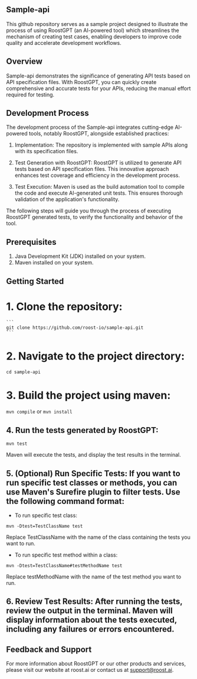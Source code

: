 ## Sample-api

This github repository serves as a sample project designed to illustrate the process of using RoostGPT (an AI-powered tool) which streamlines the mechanism of creating test cases, enabling developers to improve code quality and accelerate development workflows.

## Overview 
Sample-api demonstrates the significance of generating API tests based on API specification files. With RoostGPT, you can quickly create comprehensive and accurate tests for your APIs, reducing the manual effort required for testing.


## Development Process 
The development process of the Sample-api integrates cutting-edge AI-powered tools, notably RoostGPT, alongside established practices:

1. Implementation:
The repository is implemented with sample APIs along with its specification files. 

2. Test Generation with RoostGPT:
RoostGPT is utilized to generate API tests based on API specification files. This innovative approach enhances test coverage and efficiency in the development process.

3. Test Execution:
Maven is used as the build automation tool to compile the code and execute AI-generated unit tests. This ensures thorough validation of the application's functionality.

The following steps will guide you through the process of executing RoostGPT generated tests, to verify the functionality and behavior of the tool.

## Prerequisites
1. Java Development Kit (JDK) installed on your system.
2. Maven installed on your system.

## Getting Started

# 1. Clone the repository:
    ```
    git clone https://github.com/roost-io/sample-api.git
    ```
    
# 2. Navigate to the project directory:
   ```
   cd sample-api
   ```

# 3. Build the project using maven:

   ``` mvn compile ``` or ```mvn install```

## 4. Run the tests generated by RoostGPT:
   ```
   mvn test
   ```
Maven will execute the tests, and display the test results in the terminal.

## 5. (Optional) Run Specific Tests: If you want to run specific test classes or methods, you can use Maven's Surefire plugin to filter tests. Use the following command format:

  - To run specific test class:
  ```
  mvn -Dtest=TestClassName test
  ```
Replace TestClassName with the name of the class containing the tests you want to run.

  - To run specific test method within a class:
  ```
  mvn -Dtest=TestClassName#testMethodName test
  ```
Replace testMethodName with the name of the test method you want to run.

## 6. Review Test Results: After running the tests, review the output in the terminal. Maven will display information about the tests executed, including any failures or errors encountered.

## Feedback and Support
For more information about RoostGPT or our other products and services, please visit our website at roost.ai or contact us at support@roost.ai.

